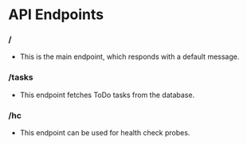 # API Endpoints

### /
- This is the main endpoint, which responds with a default message.

### /tasks
- This endpoint fetches ToDo tasks from the database.

### /hc
- This endpoint can be used for health check probes.
